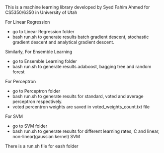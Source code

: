 This is a machine learning library developed by Syed Fahim Ahmed for CS5350/6350 in University of Utah

For Linear Regression
- go to Linear Regression folder
- bash run.sh to generate results batch gradient descent, stochastic gradient descent and analytical gradient descent.


Similarly,
For Ensemble Learning
- go to Ensemble Learning folder
- bash run.sh to generate results adaboost, bagging tree and random forest


For Perceptron
- go to Perceptron folder
- bash run.sh to generate results for standard, voted and average perceptron respectively.
- voted percentron weights are saved in voted_weights_count.txt file

For SVM
- go to SVM folder
- bash run.sh to generate results for different learning rates, C and linear, non-linear(gaussian kernel) SVM

There is a run.sh file for eash folder
